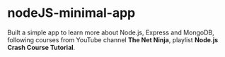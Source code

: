 # nodeJS-minimal-app

Built a simple app to learn more about Node.js, Express and MongoDB, following courses from YouTube channel **The Net Ninja**, playlist **Node.js Crash Course Tutorial**.

